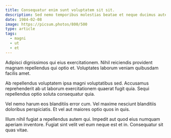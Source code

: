 ```yaml
---
title: Consequatur enim sunt voluptatem sit sit.
description: Sed nemo temporibus molestias beatae et neque ducimus autem. Earum rerum veritatis quis et dignissimos. Est assumenda placeat ipsam enim dolorum facilis. Fugit sit veritatis maxime dicta ad minus saepe perferendis.
date: 1984-02-08
image: https://picsum.photos/800/500
type: article
tags:
  - magni
  - ut
  - et
---
```

Adipisci dignissimos qui eius exercitationem. Nihil reiciendis provident magnam repellendus qui optio et. Voluptates laborum veniam quibusdam facilis amet.

Ab repellendus voluptatem ipsa magni voluptatibus sed. Accusamus reprehenderit ab ut laborum exercitationem quaerat fugit quia. Sequi repellendus optio soluta consequatur quia.

Vel nemo harum eos blanditiis error cum. Vel maxime nesciunt blanditiis doloribus perspiciatis. Et vel aut maiores optio quos in quis.

Illum nihil fugiat a repellendus autem qui. Impedit aut quod eius numquam aperiam inventore. Fugiat sint velit vel eum neque est et in. Consequatur sit quas vitae.